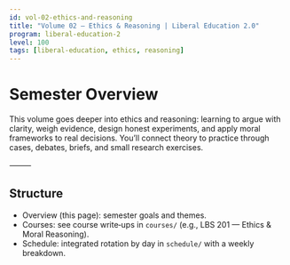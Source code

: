 ```yaml
---
id: vol-02-ethics-and-reasoning
title: "Volume 02 — Ethics & Reasoning | Liberal Education 2.0"
program: liberal-education-2
level: 100
tags: [liberal-education, ethics, reasoning]
---
```


# Semester Overview
This volume goes deeper into ethics and reasoning: learning to argue with clarity, weigh evidence, design honest experiments, and apply moral frameworks to real decisions. You’ll connect theory to practice through cases, debates, briefs, and small research exercises.

⸻

## Structure
- Overview (this page): semester goals and themes.
- Courses: see course write‑ups in `courses/` (e.g., LBS 201 — Ethics & Moral Reasoning).
- Schedule: integrated rotation by day in `schedule/` with a weekly breakdown.

